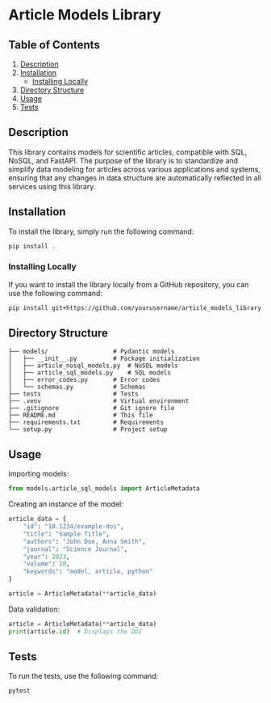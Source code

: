 # Article Models Library

## Table of Contents

1. [Description](#description)
2. [Installation](#installation)
   - [Installing Locally](#installing-locally)
3. [Directory Structure](#directory-structure)
4. [Usage](#usage)
5. [Tests](#tests)

## Description

This library contains models for scientific articles, compatible with SQL, NoSQL, and FastAPI. The purpose of the library is to standardize and simplify data modeling for articles across various applications and systems, ensuring that any changes in data structure are automatically reflected in all services using this library.

## Installation

To install the library, simply run the following command:

```sh
pip install .
```

### Installing Locally
If you want to install the library locally from a GitHub repository, you can use the following command:

```sh
pip install git+https://github.com/yourusername/article_models_library.git
```

## Directory Structure

```article_models_library
├── models/                  # Pydantic models
│   ├── __init__.py          # Package initialization
│   ├── article_nosql_models.py  # NoSQL models
│   ├── article_sql_models.py    # SQL models
│   ├── error_codes.py       # Error codes
│   └── schemas.py           # Schemas
├── tests                    # Tests
├── .venv                    # Virtual environment
├── .gitignore               # Git ignore file
├── README.md                # This file
├── requirements.txt         # Requirements
└── setup.py                 # Project setup
```


## Usage

Importing models:
```python
from models.article_sql_models import ArticleMetadata
```
Creating an instance of the model:
```python
article_data = {
    "id": "10.1234/example-doi",
    "title": "Sample Title",
    "authors": "John Doe, Anna Smith",
    "journal": "Science Journal",
    "year": 2023,
    "volume": 10,
    "keywords": "model, article, python"
}

article = ArticleMetadata(**article_data)
```

Data validation:
```python
article = ArticleMetadata(**article_data)
print(article.id)  # Displays the DOI
```
## Tests

To run the tests, use the following command:

```sh
pytest
```

